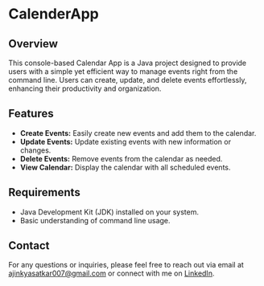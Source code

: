 # CalenderApp

## Overview
This console-based Calendar App is a Java project designed to provide users with a simple yet efficient way to manage events right from the command line. Users can create, update, and delete events effortlessly, enhancing their productivity and organization.

## Features
- **Create Events:** Easily create new events and add them to the calendar.
- **Update Events:** Update existing events with new information or changes.
- **Delete Events:** Remove events from the calendar as needed.
- **View Calendar:** Display the calendar with all scheduled events.

## Requirements
- Java Development Kit (JDK) installed on your system.
- Basic understanding of command line usage.


## Contact
For any questions or inquiries, please feel free to reach out via email at [ajinkyasatkar007@gmail.com](ajinkyasatkar007@gmail.com) or connect with me on [LinkedIn](https://www.linkedin.com/in/ajinkya-satkar/).

